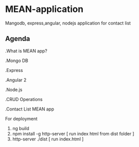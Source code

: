 # MEAN-application
Mangodb, express,angular, nodejs application for contact list


Agenda
------
.What is MEAN app?

.Mongo DB

.Express

.Angular 2

.Node.js

.CRUD Operations

.Contact List MEAN app



For deployment

1. ng build
2. npm install -g http-server [ run index html from dist folder ]
3. http-server ./dist [ run index.html ]